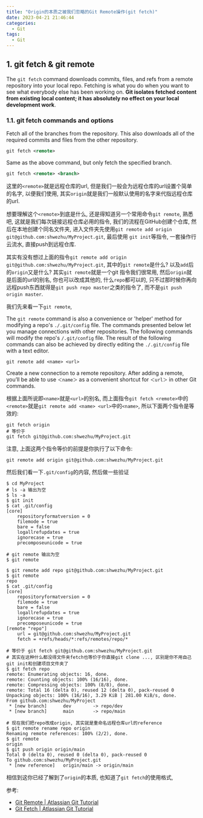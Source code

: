 ```yaml
---
title: "Origin的本质之被我们忽略的Git Remote操作(git fetch)"
date: 2023-04-21 21:46:44
categories:
  - Git
tags:
  - Git
---
```


## 1. git fetch & git remote

The `git fetch` command downloads commits, files, and refs from a remote repository into your local repo. Fetching is what you do when you want to see what everybody else has been working on. **Git isolates fetched content from existing local content; it has absolutely no effect on your local development work**. 

### 1.1. git fetch commands and options

Fetch all of the branches from the repository. This also downloads all of the required commits and files from the other repository.

```xml
git fetch <remote>
```

Same as the above command, but only fetch the specified branch.

```xml
git fetch <remote> <branch>
```

这里的`<remote>`就是远程仓库的url, 但是我们一般会为远程仓库的url设置个简单的名字, 以便我们使用, 其实`origin`就是我们一般默认使用的名字来代指远程仓库的url. 

想要理解这个`<remote>`到底是什么, 还是得知道另一个常用命令`git remote`, 熟悉吧, 这就是我们每次链接远程仓库必用的指令, 我们的流程在GitHub创建个仓库, 然后在本地创建个同名文件夹, 进入文件夹先使用`git remote add origin git@github.com:shwezhu/MyProject.git`, 最后使用 `git init`等指令, 一套操作行云流水, 直接push到远程仓库. 

其实有没有想过上面的指令`git remote add origin git@github.com:shwezhu/MyProject.git`, 其中的`git remote`是什么? 以及`add`后的`origin`又是什么? 其实`git remote`就是一个git 指令我们很常用, 然后`origin`就是后面的url的别名, 你也可以改成其他的, 什么`repo`都可以的, 只不过那时候你再向远程push东西就得是`git push repo master`之类的指令了, 而不是`git push origin master`. 

我们先来看一下`git remote`, 

The `git remote` command is also a convenience or 'helper' method for modifying a repo's `./.git/config` file. The commands presented below let you manage connections with other repositories. The following commands will modify the repo's `/.git/config` file. The result of the following commands can also be achieved by directly editing the `./.git/config` file with a text editor. 

```shell
git remote add <name> <url>
```

Create a new connection to a remote repository. After adding a remote, you’ll be able to use `＜name＞` as a convenient shortcut for `＜url＞` in other Git commands. 

根据上面所说即`<name>`就是`<url>`的别名, 而上面指令`git fetch <remote>`中的`<remote>`就是`git remote add <name> <url>`中的`<name>`, 所以下面两个指令是等效的:

```shell
git fetch origin
# 等价于
git fetch git@github.com:shwezhu/MyProject.git
```

注意, 上面这两个指令等价的前提是你执行了以下命令:

```shell
git remote add origin git@github.com:shwezhu/MyProject.git
```

然后我们看一下`.git/config`的内容, 然后做一些验证

```shell
$ cd MyProject 
# ls -a 输出为空
$ ls -a
$ git init
$ cat .git/config 
[core]
	repositoryformatversion = 0
	filemode = true
	bare = false
	logallrefupdates = true
	ignorecase = true
	precomposeunicode = true

# git remote 输出为空
$ git remote

$ git remote add repo git@github.com:shwezhu/MyProject.git
$ git remote
repo
$ cat .git/config
[core]
	repositoryformatversion = 0
	filemode = true
	bare = false
	logallrefupdates = true
	ignorecase = true
	precomposeunicode = true
[remote "repo"]
	url = git@github.com:shwezhu/MyProject.git
	fetch = +refs/heads/*:refs/remotes/repo/*
	
# 等价于 git fetch git@github.com:shwezhu/MyProject.git
# 其实在这种什么都没得文件夹fetch也等价于你直接git clone ..., 区别是你不用自己git init和创建项目文件夹了
$ git fetch repo 
remote: Enumerating objects: 16, done.
remote: Counting objects: 100% (16/16), done.
remote: Compressing objects: 100% (8/8), done.
remote: Total 16 (delta 0), reused 12 (delta 0), pack-reused 0
Unpacking objects: 100% (16/16), 3.29 KiB | 281.00 KiB/s, done.
From github.com:shwezhu/MyProject
 * [new branch]      dev        -> repo/dev
 * [new branch]      main       -> repo/main
 
# 现在我们把repo改成origin, 其实就是重命名远程仓库url的reference
$ git remote rename repo origin
Renaming remote references: 100% (2/2), done.
$ git remote
origin
$ git push origin origin/main 
Total 0 (delta 0), reused 0 (delta 0), pack-reused 0
To github.com:shwezhu/MyProject.git
 * [new reference]   origin/main -> origin/main
```

相信到这你已经了解到了`origin`的本质, 也知道了`git fetch`的使用格式, 

参考:

- [Git Remote | Atlassian Git Tutorial](https://www.atlassian.com/git/tutorials/syncing)
- [Git Fetch | Atlassian Git Tutorial](https://www.atlassian.com/git/tutorials/syncing/git-fetch)

